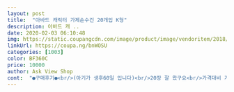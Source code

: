 ```yaml
---
layout: post 
title:  "아바드 캐릭터 가제손수건 20개입 K형" 
description: 아바드 캐 ..
date: 2020-02-03 06:10:48 
img: https://static.coupangcdn.com/image/product/image/vendoritem/2018/10/22/3066110810/85a46d33-b5f4-47db-8b98-158157020ed1.jpg 
linkUrl: https://coupa.ng/bnWOSU 
categories: [1003] 
color: BF360C 
price: 10000 
author: Ask View Shop 
cont:  "●구매후기●<br/>(아기가 생후60일 입니다)<br/>20장 잘 왔구요<br/>가격대비 가성비 좋아요<br/>가성비 좋네요<br/>가운데는 엠보 살짝 들어간 짜임이고<br/>그리고 새거 냄새가 나네요 식초향이 아주 강하게 ㅜㅜ.<br/>.<br/>ㅋ 어서 빨래하고 사용해야겠어요 ㅎㅎ<br/>나머지는 완전 다른무늬거나 색이 다르거나 합니다.<br/><br/>디자인도 죄다 다른거 보내주셨어요 ㅎㅎ 너무 귀엽네요 ㅎㅎ<br/>디자인은 왠만하면 다 다릅니다<br/>만족합니다#<br/>많이파셔요!<br/>매일 삶는데도 상하지않고 잘 쓰고있어요<br/>물티슈대신 가방에 몇장 들고다니면서 닦으려구요<br/>부드럽고 디자인들도 귀엽고<br/>사용해보니 흡수력도 나쁘지않아요<br/>아무튼 그것땜에 별하나 뺐구요 ㅎ 추천합니다 ㅎㅎ<br/>재구매의사있고<br/>저는 똑같은 컬러 똑같은 디자인이 2장씩 2쌍.<br/> 총 4장 걸렸구요<br/>저도 팬티라이너로 대신 아가들이 사용하는 가제수건으로 사용해야겠다고 생각하고 구입했습니다 ㅎ 피부가 예민해서 팬티라이너를 매일 거의 시간마다 갈아준다고 했는데도 짓무르고 엄청 고생했거든요.<br/>.<br/> 그래서 평 믿고 사봅니다 ㅎㅎ<br/>지인들에게 추천해요~~^^<br/>평범한 가제손수건입니다.<br/><br/>" 
---
```

